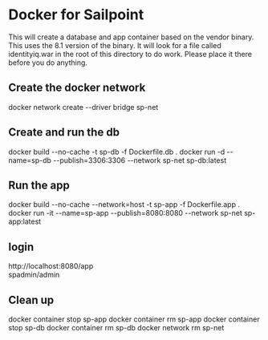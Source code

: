 #  Docker for Sailpoint

This will create a database and app container based on the vendor binary.  This uses the 8.1 version of the binary.  It will look for a file called identityiq.war in the root of this directory to do work.  Please place it there before you do anything.  


## Create the docker network

docker network create --driver bridge sp-net

## Create and run  the db

docker build  --no-cache  -t sp-db -f Dockerfile.db .
docker run -d --name=sp-db --publish=3306:3306  --network sp-net  sp-db:latest   



## Run the app

docker build  --no-cache  --network=host -t sp-app -f Dockerfile.app .
docker run -it --name=sp-app --publish=8080:8080  --network sp-net  sp-app:latest   

## login  

http://localhost:8080/app  
spadmin/admin


## Clean up 

docker container stop sp-app
docker container rm sp-app
docker container stop sp-db
docker container rm sp-db
docker network rm sp-net

